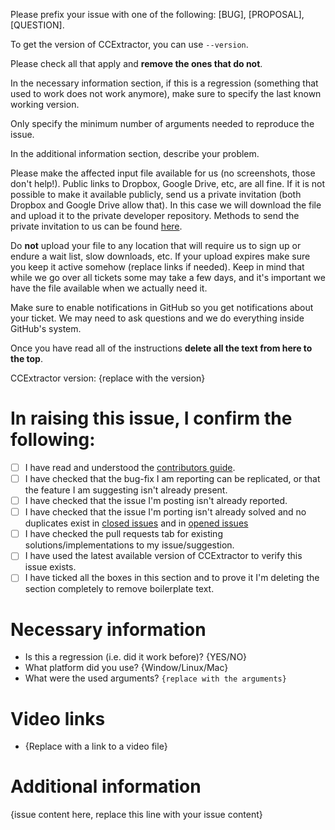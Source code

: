 Please prefix your issue with one of the following: [BUG], [PROPOSAL], [QUESTION].

To get the version of CCExtractor, you can use `--version`.

Please check all that apply and **remove the ones that do not**.

In the necessary information section, if this is a regression (something that used to work does not work anymore), make sure to specify the last known working version.

Only specify the minimum number of arguments needed to reproduce the issue.

In the additional information section, describe your problem.

Please make the affected input file available for us (no screenshots, those don't help!). Public links to Dropbox, Google Drive, etc, are all fine. If it is not possible to make it available publicly, send us a private invitation (both Dropbox and Google Drive allow that). In this case we will download the file and upload it to the private developer repository. Methods to send the private invitation to us can be found [here](https://ccextractor.org/public:general:support#email).

Do **not** upload your file to any location that will require us to sign up or endure a wait list, slow downloads, etc. If your upload expires make sure you keep it active somehow (replace links if needed). Keep in mind that while we go over all tickets some may take a few days, and it's important we have the file available when we actually need it.

Make sure to enable notifications in GitHub so you get notifications about your ticket. We may need to ask questions and we do everything inside GitHub's system.

Once you have read all of the instructions **delete all the text from here to the top**.

CCExtractor version: {replace with the version}

# In raising this issue, I confirm the following:

- [ ] I have read and understood the [contributors guide](https://github.com/CCExtractor/ccextractor/blob/master/.github/CONTRIBUTING.md).
- [ ] I have checked that the bug-fix I am reporting can be replicated, or that the feature I am suggesting isn't already present.
- [ ] I have checked that the issue I'm posting isn't already reported.
- [ ] I have checked that the issue I'm porting isn't already solved and no duplicates exist in [closed issues](https://github.com/CCExtractor/ccextractor/issues?q=is%3Aissue+is%3Aclosed) and in [opened issues](https://github.com/CCExtractor/ccextractor/issues)
- [ ] I have checked the pull requests tab for existing solutions/implementations to my issue/suggestion.
- [ ] I have used the latest available version of CCExtractor to verify this issue exists.
- [ ] I have ticked all the boxes in this section and to prove it I'm deleting the section completely to remove boilerplate text.

# Necessary information

- Is this a regression (i.e. did it work before)? {YES/NO}
- What platform did you use? {Window/Linux/Mac}
- What were the used arguments? `{replace with the arguments}`

# Video links

* {Replace with a link to a video file}

# Additional information

{issue content here, replace this line with your issue content}
